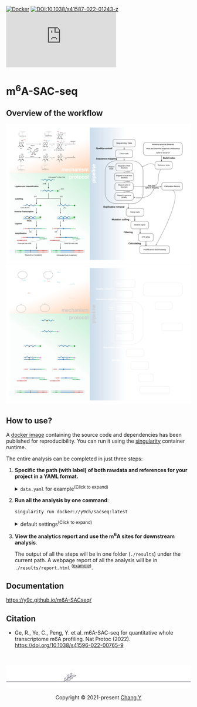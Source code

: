 [![Docker](https://img.shields.io/docker/pulls/y9ch/sacseq.svg)](https://hub.docker.com/r/y9ch/sacseq)
[![DOI:10.1038/s41587-022-01243-z](https://zenodo.org/badge/DOI/10.1038/s41596-022-00765-9.svg)](https://doi.org/10.1038/s41596-022-00765-9)
[![Citation Badge](https://api.juleskreuer.eu/citation-badge.php?doi=10.1038/s41596-022-00765-9)](https://www.nature.com/articles/s41596-022-00765-9/metrics)

# m<sup>6</sup>A-SAC-seq

## Overview of the workflow

<p align="center">
  <a href="https://y9c.github.io/m6A-SACseq/Introduction#gh-light-mode-only">
    <img src="./docs/scheme.svg" />
  </a>
  <a href="https://y9c.github.io/m6A-SACseq/Introduction#gh-dark-mode-only">
    <img src="./docs/scheme_dark.svg" />
  </a>
</p>

## How to use?

A [docker image](https://hub.docker.com/r/y9ch/sacseq) containing the source code and dependencies has been published for reproducibility. You can run it using the [singularity](https://sylabs.io/singularity) container runtime.

The entire analysis can be completed in just three steps:

1. **Specific the path (with label) of both rawdata and references for your project in a YAML format.**

   <details>
     <summary><code>data.yaml</code> for example<sup>(Click to expand)</sup></summary>

   ```yaml
   samples:
     HeLa-WT:
       input:
         rep1:
           - R1: ./rawdata/HeLa-WT-polyA-input-rep1-run1_R1.fq.gz
             R2: ./rawdata/HeLa-WT-polyA-input-rep1-run1_R2.fq.gz
           - R1: ./rawdata/HeLa-WT-polyA-input-rep1-run2_R1.fq.gz
             R2: ./rawdata/HeLa-WT-polyA-input-rep1-run2_R2.fq.gz
         rep2:
           - R1: ./rawdata/HeLa-WT-polyA-input-rep2-run1_R1.fq.gz
             R2: ./rawdata/HeLa-WT-polyA-input-rep2-run1_R2.fq.gz
           - R1: ./rawdata/HeLa-WT-polyA-input-rep2-run2_R1.fq.gz
             R2: ./rawdata/HeLa-WT-polyA-input-rep2-run2_R2.fq.gz
       treated:
         rep1:
           - R1: ./rawdata/HeLa-WT-polyA-treated-rep1-run1_R1.fq.gz
             R2: ./rawdata/HeLa-WT-polyA-treated-rep1-run1_R2.fq.gz
           - R1: ./rawdata/HeLa-WT-polyA-treated-rep1-run2_R1.fq.gz
             R2: ./rawdata/HeLa-WT-polyA-treated-rep1-run2_R2.fq.gz
         rep2:
           - R1: ./rawdata/HeLa-WT-polyA-treated-rep2-run1_R1.fq.gz
             R2: ./rawdata/HeLa-WT-polyA-treated-rep2-run1_R2.fq.gz
           - R1: ./rawdata/HeLa-WT-polyA-treated-rep2-run2_R1.fq.gz
             R2: ./rawdata/HeLa-WT-polyA-treated-rep2-run2_R2.fq.gz
   references:
     spike:
       fa: ./ref/spike_expand.fa
       bt2: ./ref/spike_expand
     spikeN:
       fa: ./ref/spike_degenerate.fa
       blast: ./ref/spike_degenerate
     rRNA:
       fa: ./ref/Homo_sapiens.GRCh38.rRNA.fa
       bt2: ./ref/Homo_sapiens.GRCh38.rRNA
     smallRNA:
       fa: ./ref/Homo_sapiens.GRCh38.smallRNA.fa
       bt2: ./ref/Homo_sapiens.GRCh38.smallRNA
     genome:
       fa: ./ref/Homo_sapiens.GRCh38.genome.fa
       star: ./ref/Homo_sapiens.GRCh38.genome
       gtf: ./ref/Homo_sapiens.GRCh38.genome.gtf
       gtf_collapse: ./ref/Homo_sapiens.GRCh38.genome.collapse.gtf
     contamination:
       fa: ./ref/contamination.fa
       bt2: ./ref/contamination
   ```

   _Read the [documentation](https://y9c.github.io/m6A-SACseq/Run-the-pipeline.html#refer-rawdata-and-references-in-the-configuration-file) on how to customize._

   </details>

2. **Run all the analysis by one command**:

   ```bash
   singularity run docker://y9ch/sacseq:latest
   ```

    <details>
      <summary>default settings<sup>(Click to expand)</sup></summary>

   - default config file: `data.yaml`
   - default output dir: `./results`
   - default jobs in parallel: `48`

   _Read the [documentation](https://y9c.github.io/m6A-SACseq/Run-the-pipeline.html#customized-analysis-parameters) on how to customize._

   </details>

3. **View the analytics report and use the m<sup>6</sup>A sites for downstream analysis**.

   The output of all the steps will be in one folder (`./results`) under the current path. A webpage report of all the analysis will be in `./results/report.html` <sup>([example](https://y9c.github.io/m6A-SACseq/demo_output.html))</sup>.

## Documentation

https://y9c.github.io/m6A-SACseq/

## Citation

- Ge, R., Ye, C., Peng, Y. et al. m6A-SAC-seq for quantitative whole transcriptome m6A profiling. Nat Protoc (2022). https://doi.org/10.1038/s41596-022-00765-9


&nbsp;

<p align="center">
  <img
    src="https://raw.githubusercontent.com/y9c/y9c/master/resource/footer_line.svg?sanitize=true"
  />
</p>
<p align="center">
  Copyright &copy; 2021-present
  <a href="https://github.com/y9c" target="_blank">Chang Y</a>
</p>
<p align="center">
  <a href="https://github.com/y9c/m6A-SACseq/blob/master/LICENSE"
    ><img
      src="https://img.shields.io/static/v1.svg?style=for-the-badge&label=License&message=GPLv3&logoColor=d9e0ee&colorA=282a36&colorB=c678d
  /></a>
</p>

